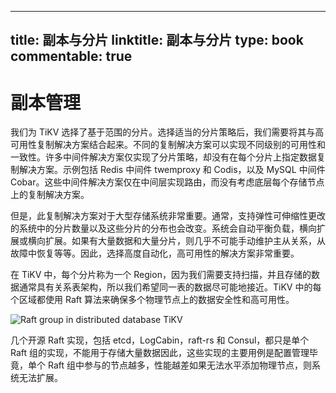 
---
title: 副本与分片
linktitle: 副本与分片
type: book
commentable: true
---

# 副本管理

我们为 TiKV 选择了基于范围的分片。选择适当的分片策略后，我们需要将其与高可用性复制解决方案结合起来。不同的复制解决方案可以实现不同级别的可用性和一致性。许多中间件解决方案仅实现了分片策略，却没有在每个分片上指定数据复制解决方案。示例包括 Redis 中间件 twemproxy 和 Codis，以及 MySQL 中间件 Cobar。这些中间件解决方案仅在中间层实现路由，而没有考虑底层每个存储节点上的复制解决方案。

但是，此复制解决方案对于大型存储系统非常重要。通常，支持弹性可伸缩性更改的系统中的分片数量以及这些分片的分布也会改变。系统会自动平衡负载，横向扩展或横向扩展。如果有大量数据和大量分片，则几乎不可能手动维护主从关系，从故障中恢复等等。因此，选择高度自动化，高可用性的解决方案非常重要。

在 TiKV 中，每个分片称为一个 Region，因为我们需要支持扫描，并且存储的数据通常具有关系表架构，所以我们希望同一表的数据尽可能地接近。TiKV 中的每个区域都使用 Raft 算法来确保多个物理节点上的数据安全性和高可用性。

![Raft group in distributed database TiKV](https://s2.ax1x.com/2020/01/25/1e3e3V.md.png)

几个开源 Raft 实现，包括 etcd，LogCabin，raft-rs 和 Consul，都只是单个 Raft 组的实现，不能用于存储大量数据因此，这些实现的主要用例是配置管理毕竟，单个 Raft 组中参与的节点越多，性能越差如果无法水平添加物理节点，则系统无法扩展。

    